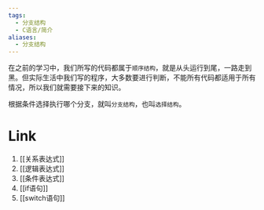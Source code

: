 ```yaml
---
tags:
  - 分支结构
  - C语言/简介
aliases:
  - 分支结构
---
```

在之前的学习中，我们所写的代码都属于`顺序结构`，就是从头运行到尾，一路走到黑。但实际生活中我们写的程序，大多数要进行判断，不能所有代码都适用于所有情况，所以我们就需要接下来的知识。

根据条件选择执行哪个分支，就叫`分支结构`，也叫`选择结构`。

# Link
1. [[关系表达式]]
2. [[逻辑表达式]]
3. [[条件表达式]]
4. [[if语句]]
5. [[switch语句]]
